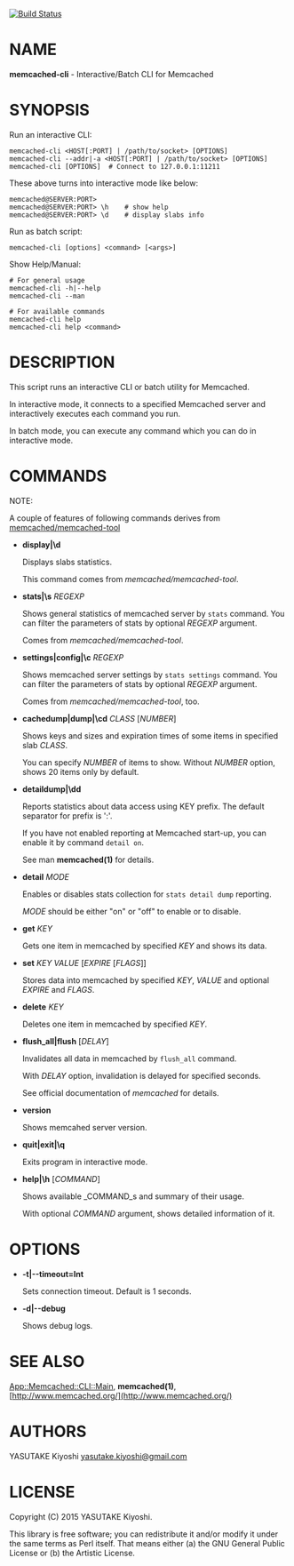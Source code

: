 [![Build Status](https://travis-ci.org/key-amb/perl5-App-Memcached-CLI.svg?branch=master)](https://travis-ci.org/key-amb/perl5-App-Memcached-CLI)
# NAME

**memcached-cli** - Interactive/Batch CLI for Memcached

# SYNOPSIS

Run an interactive CLI:

```
memcached-cli <HOST[:PORT] | /path/to/socket> [OPTIONS]
memcached-cli --addr|-a <HOST[:PORT] | /path/to/socket> [OPTIONS]
memcached-cli [OPTIONS]  # Connect to 127.0.0.1:11211
```

These above turns into interactive mode like below:

```
memcached@SERVER:PORT>
memcached@SERVER:PORT> \h    # show help
memcached@SERVER:PORT> \d    # display slabs info
```

Run as batch script:

```
memcached-cli [options] <command> [<args>]
```

Show Help/Manual:

```
# For general usage
memcached-cli -h|--help
memcached-cli --man

# For available commands
memcached-cli help
memcached-cli help <command>
```

# DESCRIPTION

This script runs an interactive CLI or batch utility for Memcached.

In interactive mode, it connects to a specified Memcached server and
interactively executes each command you run.

In batch mode, you can execute any command which you can do in interactive mode.

# COMMANDS

NOTE:

A couple of features of following commands derives from
[memcached/memcached-tool](https://github.com/memcached/memcached/blob/master/scripts/memcached-tool)

- **display|\\d**

    Displays slabs statistics.

    This command comes from _memcached/memcached-tool_.

- **stats|\\s** _REGEXP_

    Shows general statistics of memcached server by `stats` command.
    You can filter the parameters of stats by optional _REGEXP_ argument.

    Comes from _memcached/memcached-tool_.

- **settings|config|\\c** _REGEXP_

    Shows memcached server settings by `stats settings` command.
    You can filter the parameters of stats by optional _REGEXP_ argument.

    Comes from _memcached/memcached-tool_, too.

- **cachedump|dump|\\cd** _CLASS_ \[_NUMBER_\]

    Shows keys and sizes and expiration times of some items in specified slab _CLASS_.

    You can specify _NUMBER_ of items to show.
    Without _NUMBER_ option, shows 20 items only by default.

- **detaildump|\\dd**

    Reports statistics about data access using KEY prefix. The default separator for
    prefix is ':'.

    If you have not enabled reporting at Memcached start-up, you can enable it by
    command `detail on`.

    See man **memcached(1)** for details.

- **detail** _MODE_

    Enables or disables stats collection for `stats detail dump` reporting.

    _MODE_ should be either "on" or "off" to enable or to disable.

- **get** _KEY_

    Gets one item in memcached by specified _KEY_ and shows its data.

- **set** _KEY_ _VALUE_ \[_EXPIRE_ \[_FLAGS_\]\]

    Stores data into memcached by specified _KEY_, _VALUE_ and optional _EXPIRE_ and _FLAGS_.

- **delete** _KEY_

    Deletes one item in memcached by specified _KEY_.

- **flush\_all|flush** \[_DELAY_\]

    Invalidates all data in memcached by `flush_all` command.

    With _DELAY_ option, invalidation is delayed for specified seconds.

    See official documentation of _memcached_ for details.

- **version**

    Shows memcahed server version.

- **quit|exit|\\q**

    Exits program in interactive mode.

- **help|\\h** \[_COMMAND_\]

    Shows available _COMMAND_s and summary of their usage.

    With optional _COMMAND_ argument, shows detailed information of it.

# OPTIONS

- **-t|--timeout=Int**

    Sets connection timeout. Default is 1 seconds.

- **-d|--debug**

    Shows debug logs.

# SEE ALSO

[App::Memcached::CLI::Main](https://metacpan.org/pod/App::Memcached::CLI::Main),
**memcached(1)**,
[http://www.memcached.org/](http://www.memcached.org/)

# AUTHORS

YASUTAKE Kiyoshi <yasutake.kiyoshi@gmail.com>

# LICENSE

Copyright (C) 2015 YASUTAKE Kiyoshi.

This library is free software; you can redistribute it and/or modify it under
the same terms as Perl itself.  That means either (a) the GNU General Public
License or (b) the Artistic License.
